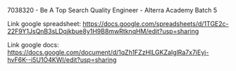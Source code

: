 7038320 - Be A Top Search Quality Engineer - Alterra Academy Batch 5

Link google spreadsheet:
https://docs.google.com/spreadsheets/d/1TGE2c-22F9Y1JsQnB3sLDqjkbue8y1H9B8mwRtknqHM/edit?usp=sharing

Link google docs:
https://docs.google.com/document/d/1qZh1FZzHILGKZaIglRa7x7iEyj-hvF6K--i5U1O4KWI/edit?usp=sharing